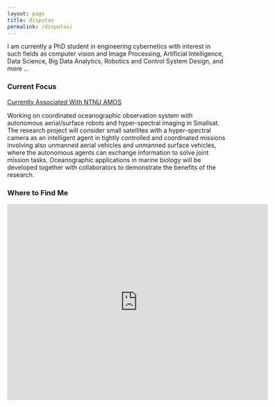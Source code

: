```yaml
---
layout: page
title: disputas
permalink: /disputas/
---
```


I am currently a PhD student in engineering cybernetics with interest in such fields as computer vision and Image Processing, Artificial Intelligence, Data Science, Big Data Analytics, Robotics and Control System Design, and more ...

### Current Focus
[Currently Associated With NTNU AMOS](https://www.ntnu.edu/amos)

Working on coordinated oceanographic observation system with autonomous aerial/surface robots and hyper-spectral imaging in Smallsat. The research project will consider small satellites with a hyper-spectral camera as an intelligent agent in tightly controlled and coordinated missions involving also unmanned aerial vehicles and unmanned surface vehicles, where the autonomous agents can exchange information to solve joint mission tasks. Oceanographic applications in marine biology will be developed together with collaborators to demonstrate the benefits of the research.

### Where to Find Me
<p align="center">
<iframe src="https://www.google.com/maps/embed?pb=!1m18!1m12!1m3!1d1785.3222502296694!2d10.397219916240884!3d63.41855088327139!2m3!1f0!2f0!3f0!3m2!1i1024!2i768!4f13.1!3m3!1m2!1s0x466d319457394647%3A0x45bfd73b8d508918!2sO.%20S.%20Bragstads%20Plass%202D%2C%207034%20Trondheim!5e0!3m2!1sno!2sno!4v1589460460454!5m2!1sno!2sno" width="600" height="450" frameborder="0" style="border:0;" allowfullscreen="" aria-hidden="false" tabindex="0"></iframe>
</p>
